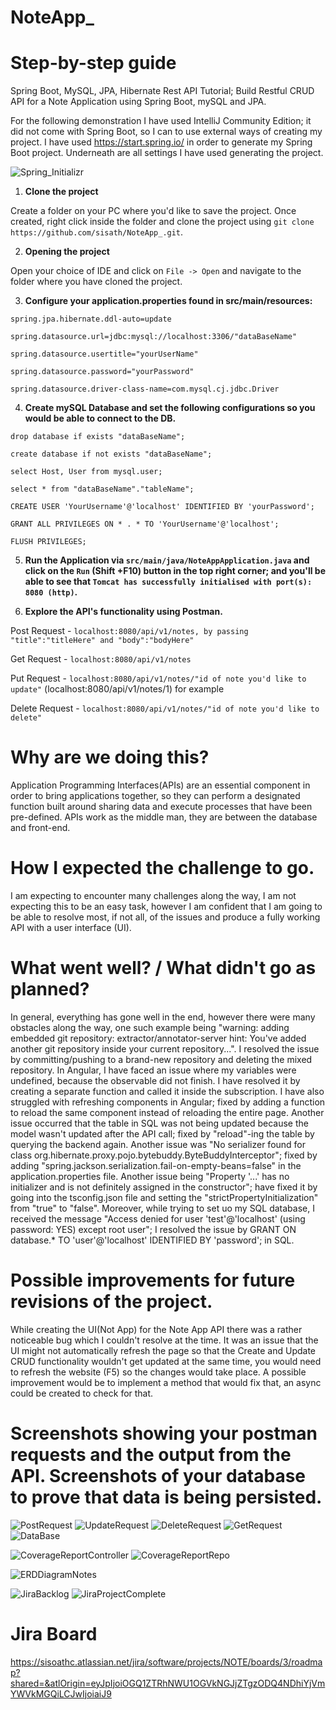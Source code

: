 # **NoteApp_**

# **Step-by-step guide**

Spring Boot, MySQL, JPA, Hibernate Rest API Tutorial; Build Restful CRUD API for a Note Application using Spring Boot, mySQL and JPA. 

For the following demonstration I have used IntelliJ Community Edition; it did not come with Spring Boot, so I can to use external ways of creating my project. I have used 
https://start.spring.io/ in order to generate my Spring Boot project. Underneath are all settings I have used generating the project.

![Spring_Initializr](https://github.com/sisath/NoteApp_/blob/main/Documentation/Spring_Initializr/spring_initializr.png?raw=true)

1. **Clone the project**

Create a folder on your PC where you'd like to save the project. Once created, right click inside the folder and clone the project using `git clone https://github.com/sisath/NoteApp_.git`.


2. **Opening the project**

Open your choice of IDE and click on `File -> Open` and navigate to the folder where you have cloned the project.


3. **Configure your application.properties found in src/main/resources:**

`spring.jpa.hibernate.ddl-auto=update`

`spring.datasource.url=jdbc:mysql://localhost:3306/"dataBaseName"`

`spring.datasource.usertitle="yourUserName"`

`spring.datasource.password="yourPassword"`

`spring.datasource.driver-class-name=com.mysql.cj.jdbc.Driver`

4. **Create mySQL Database and set the following configurations so you would be able to connect to the DB.**

`drop database if exists "dataBaseName";`

`create database if not exists "dataBaseName";`

`select Host, User from mysql.user;`

`select * from "dataBaseName"."tableName";`

`CREATE USER 'YourUsername'@'localhost' IDENTIFIED BY 'yourPassword';`

`GRANT ALL PRIVILEGES ON * . * TO 'YourUsername'@'localhost';`

`FLUSH PRIVILEGES;`


5. **Run the Application via `src/main/java/NoteAppApplication.java` and click on the `Run` (Shift +F10) button in the top right corner; and you'll be able to see that `Tomcat has successfully initialised with port(s): 8080 (http)`.**

6. **Explore the API's functionality using Postman.**

Post Request - `localhost:8080/api/v1/notes, by passing "title":"titleHere" and "body":"bodyHere"` 

Get Request - `localhost:8080/api/v1/notes`

Put Request - `localhost:8080/api/v1/notes/"id of note you'd like to update"` (localhost:8080/api/v1/notes/1) for example

Delete Request - `localhost:8080/api/v1/notes/"id of note you'd like to delete"`



# **Why are we doing this?** 

Application Programming Interfaces(APIs) are an essential component in order to
bring applications together, so they can perform a designated function built
around sharing data and execute processes that have been pre-defined. APIs work
as the middle man, they are between the database and front-end.

# **How I expected the challenge to go.**

I am expecting to encounter many challenges along the way, I am not expecting
this to be an easy task, however I am confident that I am going to be able to
resolve most, if not all, of the issues and produce a fully working API with a
user interface (UI).

# **What went well? / What didn't go as planned?**

In general, everything has gone well in the end, however there were many
obstacles along the way, one such example being "warning: adding embedded git repository: extractor/annotator-server
hint: You've added another git repository inside your current repository...". I resolved the issue by
committing/pushing to a brand-new repository and deleting the mixed repository. In Angular, I have faced an
issue where my variables were undefined, because the observable did not finish. I have resolved it by
creating a separate function and called it inside the subscription. I have also struggled with refreshing
components in Angular; fixed by adding a function to reload the same component instead of reloading the entire
page. Another issue occurred that the table in SQL was not being updated because the model wasn't updated
after the API call; fixed by "reload"-ing the table by querying the backend again. Another issue was
"No serializer found for class org.hibernate.proxy.pojo.bytebuddy.ByteBuddyInterceptor"; fixed by adding
"spring.jackson.serialization.fail-on-empty-beans=false" in the application.properties file. Another issue being
"Property '...' has no initializer and is not definitely assigned in the constructor"; have fixed it by
going into the tsconfig.json file and setting the "strictPropertyInitialization" from "true" to "false". 
Moreover, while trying to set uo my SQL database, I received the message "Access denied for user 'test'@'localhost' 
(using password: YES) except root user"; I resolved the issue by 
GRANT <privileges> ON database.* TO 'user'@'localhost' IDENTIFIED BY 'password'; in SQL.  

# **Possible improvements for future revisions of the project.**
  
While creating the UI(Not App) for the Note App API there was a rather noticeable
bug which I couldn't resolve at the time. It was an issue that the UI might not
automatically refresh the page so that the Create and Update CRUD functionality
wouldn't get updated at the same time, you would need to refresh the website (F5)
so the changes would take place. A possible improvement would be to implement a
method that would fix that, an async could be created to check for that.


# **Screenshots showing your postman requests and the output from the API. Screenshots of your database to prove that data is being persisted.**
  
![PostRequest](https://github.com/sisath/NoteApp_/blob/main/Documentation/CRUD_Function/PostReq.png?raw=true)
![UpdateRequest](https://github.com/sisath/NoteApp_/blob/main/Documentation/CRUD_Function/UpdReq.png?raw=true)
![DeleteRequest](https://github.com/sisath/NoteApp_/blob/main/Documentation/CRUD_Function/DelReq.png?raw=true)
![GetRequest](https://github.com/sisath/NoteApp_/blob/main/Documentation/CRUD_Function/GetReq.png?raw=true)
![DataBase](https://github.com/sisath/NoteApp_/blob/main/Documentation/CRUD_Function/DB.png?raw=true)
  
![CoverageReportController](https://github.com/sisath/NoteApp_/blob/main/Documentation/Coverage_Report/CoverageReportController.png?raw=true)
![CoverageReportRepo](https://github.com/sisath/NoteApp_/blob/main/Documentation/Coverage_Report/CoverageReportRepo.png?raw=true)
  
![ERDDiagramNotes](https://github.com/sisath/NoteApp_/blob/main/Documentation/ERDDiagram/ERDDiagramNotes.png?raw=true)
  
![JiraBacklog](https://github.com/sisath/NoteApp_/blob/main/Documentation/Jira/JiraBacklog.png?raw=true)
![JiraProjectComplete](https://github.com/sisath/NoteApp_/blob/main/Documentation/Jira/JiraProjectComplete.png?raw=true)
  
# **Jira Board**

https://sisoathc.atlassian.net/jira/software/projects/NOTE/boards/3/roadmap?shared=&atlOrigin=eyJpIjoiOGQ1ZTRhNWU1OGVkNGJjZTgzODQ4NDhiYjVmYWVkMGQiLCJwIjoiaiJ9


